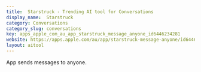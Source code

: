 ```yaml
---
title:  Starstruck - Trending AI tool for Conversations
display_name:  Starstruck
category: Conversations
category_slug: conversations
key: apps_apple_com_au_app_starstruck_message_anyone_id6446234281
website: https://apps.apple.com/au/app/starstruck-message-anyone/id6446234281
layout: aitool
---
```


App sends messages to anyone.
